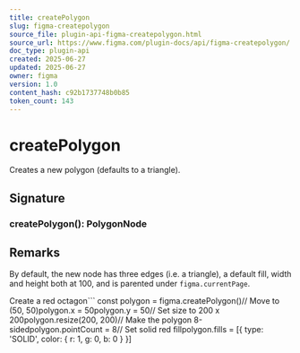 ```yaml
---
title: createPolygon
slug: figma-createpolygon
source_file: plugin-api-figma-createpolygon.html
source_url: https://www.figma.com/plugin-docs/api/figma-createpolygon/
doc_type: plugin-api
created: 2025-06-27
updated: 2025-06-27
owner: figma
version: 1.0
content_hash: c92b1737748b0b85
token_count: 143
---
```

# createPolygon

Creates a new polygon (defaults to a triangle).

## Signature

### createPolygon(): PolygonNode

## Remarks

By default, the new node has three edges (i.e. a triangle), a default fill, width and height both at 100, and is parented under `figma.currentPage`.

Create a red octagon```
const polygon = figma.createPolygon()// Move to (50, 50)polygon.x = 50polygon.y = 50// Set size to 200 x 200polygon.resize(200, 200)// Make the polygon 8-sidedpolygon.pointCount = 8// Set solid red fillpolygon.fills = [{ type: 'SOLID', color: { r: 1, g: 0, b: 0 } }]
```